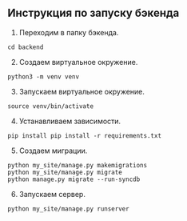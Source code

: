 ## Инструкция по запуску бэкенда 

1.  Переходим в папку бэкенда.

`cd backend`

2. Создаем виртуальное окружение.

`python3 -m venv venv`

3. Запускаем виртуальное окружение.

`source venv/bin/activate`

4. Устанавливаем зависимости.

`pip install pip install -r requirements.txt`

5. Создаем миграции.

```
python my_site/manage.py makemigrations
python my_site/manage.py migrate
python manage.py migrate --run-syncdb
```

6. Запускаем сервер.

`python my_site/manage.py runserver`
